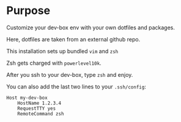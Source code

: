 # Purpose

Customize your dev-box env with your own dotfiles and packages.

Here, dotfiles are taken from an external github repo.

This installation sets up bundled `vim` and `zsh`

Zsh gets charged with `powerlevel10k`.

After you ssh to your dev-box, type `zsh` and enjoy. 

You can also add the last two lines to your `.ssh/config`:
```
Host my-dev-box
    HostName 1.2.3.4
    RequestTTY yes
    RemoteCommand zsh
```
